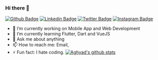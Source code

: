 ### Hi there 👋

<!--
**aghyad97/aghyad97** is a ✨ _special_ ✨ repository because its `README.md` (this file) appears on your GitHub profile.

Here are some ideas to get you started:

- 🔭 I’m currently working on ...
- 🌱 I’m currently learning ...
- 👯 I’m looking to collaborate on ...
- 🤔 I’m looking for help with ...
- 💬 Ask me about ...
- 📫 How to reach me: ...
- 😄 Pronouns: ...
- ⚡ Fun fact: ...
-->
[![Github Badge](https://img.shields.io/badge/-Github-000?style=flat-square&logo=Github&logoColor=white&link=https://github.com/aghyad97)](https://github.com/aghyad97)
[![Linkedin Badge](https://img.shields.io/badge/-LinkedIn-blue?style=flat-square&logo=Linkedin&logoColor=white&link=https://www.linkedin.com/in/aghyadh/)](https://www.linkedin.com/in/aghyadh/)
[![Twitter Badge](https://img.shields.io/badge/-Twitter-1ca0f1?style=flat-square&labelColor=1ca0f1&logo=twitter&logoColor=white&link=https://twitter.com/agyedh)](https://twitter.com/agyedh)
[![Instagram Badge](https://img.shields.io/badge/-Instagram-C13584?style=flat-square&labelColor=C13584&logo=instagram&logoColor=white&link=https://www.instagram.com/aghyad97/)](https://www.instagram.com/aghyad97/)

- 🔭 I’m currently working on Mobile App and Web Development
- 🌱 I’m currently learning Flutter, Dart and VueJS
- 💬 Ask me about anything
- 📫 How to reach me: Email, 
- ⚡ Fun fact: I hate coding.
[![Aghyad's github stats](https://github-readme-stats.vercel.app/api?username=aghyad97&show_icons=true&theme=dark)](https://github.com/anuraghazra/github-readme-stats)

